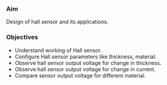 ### Aim 
Design of hall sensor and its applications.

### Objectives  
- Understand working of Hall sensor.
- Configure Hall sensor parameters like thickness, material. 
- Observe hall sensor output voltage for change in thickness.
- Observe hall sensor output voltage for change in current.
- Compare sensor output voltage for different material.


